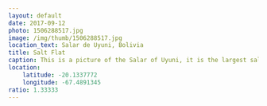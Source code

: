 ```yaml
---
layout: default
date: 2017-09-12
photo: 1506288517.jpg
image: /img/thumb/1506288517.jpg
location_text: Salar de Uyuni, Bolivia
title: Salt Flat
caption: This is a picture of the Salar of Uyuni, it is the largest salt flat on Earth and a very popular destination for photography... as you can see on that website haha! By the way the ground is very... salty, I tried it haha
location:
    latitude: -20.1337772
    longitude: -67.4891345
ratio: 1.33333
---
```

